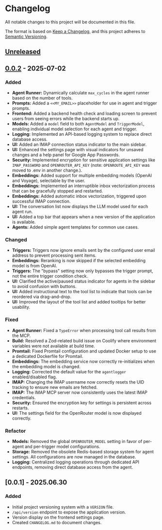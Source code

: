 # Changelog

All notable changes to this project will be documented in this file.

The format is based on [Keep a Changelog](https://keepachangelog.com/en/1.0.0/),
and this project adheres to [Semantic Versioning](https://semver.org/spec/v2.0.0.html).

## [Unreleased]

## [0.0.2] - 2025-07-02

### Added
- **Agent Runner:** Dynamically calculate `max_cycles` in the agent runner based on the number of tools.
- **Prompts:** Added a `<<MY_EMAIL>>` placeholder for use in agent and trigger prompts.
- **Frontend:** Added a backend health check and loading screen to prevent users from seeing errors while the backend starts up.
- **Models:** Added a `model` field to both `AgentModel` and `TriggerModel`, enabling individual model selection for each agent and trigger.
- **Logging:** Implemented an API-based logging system to replace direct database access.
- **UI:** Added an IMAP connection status indicator to the main sidebar.
- **UI:** Enhanced the settings page with visual indicators for unsaved changes and a help panel for Google App Passwords.
- **Security:** Implemented encryption for sensitive application settings like `IMAP_PASSWORD` and `OPENROUTER_API_KEY` (note: `OPENROUTE_API_KEY` was moved to .env in another change.).
- **Embeddings:** Added support for multiple embedding models (OpenAI and Voyage), selectable by the user.
- **Embeddings:** Implemented an interruptible inbox vectorization process that can be gracefully stopped and restarted.
- **Embeddings:** Added automatic inbox vectorization, triggered upon successful IMAP connection.
- **UI:** The conversation list now displays the LLM model used for each agent run.
- **UI:** Added a top bar that appears when a new version of the application is available.
- **Agents:** Added simple agent templates for common use cases.

### Changed
- **Triggers:** Triggers now ignore emails sent by the configured user email address to prevent processing sent items.
- **Embeddings:** Reranking is now skipped if the selected embedding model is from OpenAI.
- **Triggers:** The "bypass" setting now only bypasses the trigger prompt, not the entire trigger condition check.
- **UI:** Clarified the active/paused status indicator for agents in the sidebar to avoid confusion with buttons.
- **UI:** Added instructional text to the tool list to indicate that tools can be reordered via drag-and-drop.
- **UI:** Improved the layout of the tool list and added tooltips for better usability.

### Fixed
- **Agent Runner:** Fixed a `TypeError` when processing tool call results from the MCP.
- **Build:** Resolved a Zod-related build issue on Coolify where environment variables were not available at build time.
- **Promtail:** Fixed Promtail configuration and updated Docker setup to use a dedicated Dockerfile for Promtail.
- **Embeddings:** The embedding service now correctly re-initializes when the embedding model is changed.
- **Logging:** Corrected the default value for the `agentlogger` enabled/disabled flag.
- **IMAP:** Changing the IMAP username now correctly resets the UID tracking to ensure new emails are fetched.
- **IMAP:** The IMAP MCP server now consistently uses the latest IMAP credentials.
- **Security:** Ensured the encryption key for settings is persistent across restarts.
- **UI:** The settings field for the OpenRouter model is now displayed correctly.

### Refactor
- **Models:** Removed the global `OPENROUTER_MODEL` setting in favor of per-agent and per-trigger model configurations.
- **Storage:** Removed the obsolete Redis-based storage system for agent settings. All configurations are now managed in the database.
- **Logging:** Centralized logging operations through dedicated API endpoints, removing direct database access from the agent.

## [0.0.1] - 2025.06.30

### Added
- Initial project versioning system with a `VERSION` file.
- `/api/version` endpoint to expose the application version.
- Version display on the frontend settings page.
- Created `CHANGELOG.md` to document changes.

[Unreleased]: https://github.com/Itempass/mini-interns/compare/v0.0.2...HEAD
[0.0.2]: https://github.com/Itempass/mini-interns/compare/v0.0.1...v0.0.2 